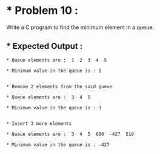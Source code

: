 # * Problem 10 :

Write a C program to find the minimum element in a queue.

## * Expected Output :

    * Queue elements are :  1  2  3  4  5 
    
    * Minimum value in the queue is : 1 
    
    
    * Remove 2 elements from the said queue 
    
    * Queue elements are :  3  4  5 
    
    * Minimum value in the queue is : 3 
    
    
    * Insert 3 more elements 
    
    * Queue elements are :  3  4  5  600  -427  519 
    
    * Minimum value in the queue is : -427